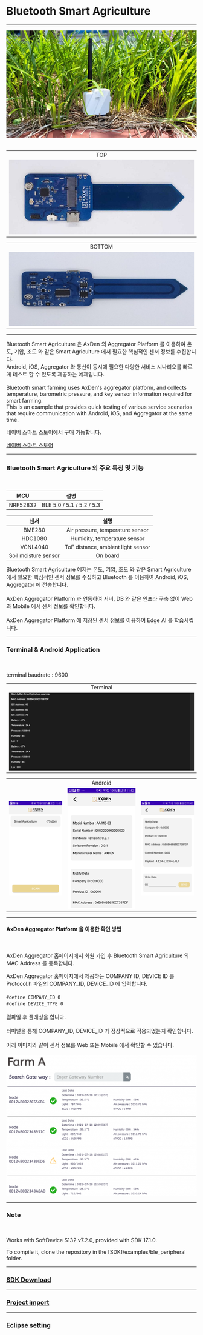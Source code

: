 
# Bluetooth Smart Agriculture

-------------------------

<img src="./assets/main_image.jpeg">

<br>
<br>

<table>
<tr align="center">
  <td> TOP </td>
</tr>
  <tr align="center">
    <td><img src="./assets/axden_agri_board_top.jpg"></td>
  </tr>
</table>

<table>
<tr align="center">
  <td> BOTTOM </td>
</tr>
  <tr align="center">
    <td><img src="./assets/axden_agri_bottom_board.jpeg"></td>
  </tr>
</table>

-----------------------

Bluetooth Smart Agriculture 은 AxDen 의 Aggregator Platform 를 이용하여 온도, 기압, 조도 와 같은 Smart Agriculture 에서 필요한 핵심적인 센서 정보를 수집합니다.
<br>
Android, iOS, Aggregator 와 통신이 동시에 필요한 다양한 서비스 시나리오를 빠르게 테스트 할 수 있도록 제공하는 예제입니다.
<br>
<br>
Bluetooth smart farming uses AxDen's aggregator platform, and collects temperature, barometric pressure, and key sensor information required for smart farming.
<br>
This is an example that provides quick testing of various service scenarios that require communication with Android, iOS, and Aggregator at the same time.
<br>

네이버 스마트 스토어에서 구매 가능합니다.
<br>

[네이버 스마트 스토어](https://smartstore.naver.com/axden)
<br>

-------------------------

### Bluetooth Smart Agriculture 의 주요 특징 및 기능
<br>

MCU | 설명
:-------------------------:|:-------------------------:
NRF52832 | BLE 5.0 / 5.1 / 5.2 / 5.3

센서 | 설명
:-------------------------:|:-------------------------:
BME280 | Air pressure, temperature sensor
HDC1080 | Humidity, temperature sensor
VCNL4040 | ToF distance, ambient light sensor
Soil moisture sensor | On board

Bluetooth Smart Agriculture 예제는 온도, 기압, 조도 와 같은 Smart Agriculture 에서 필요한 핵심적인 센서 정보를 수집하고 Bluetooth 를 이용하여 Android, iOS, Aggregator 에 전송합니다.
<br>
<br>
AxDen Aggregator Platform 과 연동하여 서버, DB 와 같은 인프라 구축 없이 Web 과 Mobile 에서 센서 정보를 확인합니다.
<br>
<br>
AxDen Aggregator Platform 에 저장된 센서 정보를 이용하여 Edge AI 를 학습시킵니다.
<br>

-------------------------

### Terminal & Android Application
<br>

terminal baudrate : 9600
<br>

<table>
  <tr align="center">
    <td> Terminal </td>
  </tr>
  <tr align="center">
    <td><img src="./assets/axden_ble_agri_terminal.png"></td>
  </tr>
</table>

<table>
  <tr align="center">
    <td> </td>
    <td> Android </td>
    <td> </td>
  </tr>
  <tr align="center">
    <td><img src="./assets/android_scan.jpg"></td>
    <td><img src="./assets/android_connect_0.jpg"></td>
    <td><img src="./assets/android_connect_1.jpg"></td>
  </tr>
</table>

-------------------------

#### AxDen Aggregator Platform 을 이용한 확인 방법
<br>

AxDen Aggregator 홈페이지에서 회원 가입 후 Bluetooth Smart Agriculture 의 MAC Address 를 등록합니다.
<br>

AxDen Aggregator 홈페이지에서 제공하는 COMPANY ID, DEVICE ID 를 Protocol.h 파일의 COMPANY_ID, DEVICE_ID 에 입력합니다.
<br>
<br>
`#define COMPANY_ID 0`
<br>
`#define DEVICE_TYPE 0`
<br>
<br>
컴파일 후 플래싱을 합니다.
<br>
<br>
터미널을 통해 COMPANY_ID, DEVICE_ID 가 정상적으로 적용되었는지 확인합니다.
<br>
<br>
아래 이미지와 같이 센서 정보를 Web 또는 Mobile 에서 확인할 수 있습니다.
<br>
<br>
<img src="./assets/axden_aggregator_web.png">
<br>

-------------------------

### Note
<br>

Works with SoftDevice S132 v7.2.0, provided with SDK 17.1.0.
<br>

To compile it, clone the repository in the [SDK]/examples/ble_peripheral folder.

-------------------------

### [SDK Download](https://github.com/AxDen-Dev/NRF52_Ping_pong_example)

-------------------------


### [Project import](https://github.com/AxDen-Dev/NRF52_Ping_pong_example)

-------------------------


### [Eclipse setting](https://github.com/AxDen-Dev/NRF52_Ping_pong_example)
